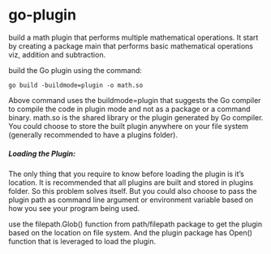# go-plugin
build a math plugin that performs multiple mathematical operations. It start by creating a package main that performs basic mathematical operations viz, addition and subtraction. 

build the Go plugin using the command:

```go build -buildmode=plugin -o math.so```

Above command uses the buildmode=plugin that suggests the Go compiler to compile the code in plugin mode and not as a package or a command binary.
math.so is the shared library or the plugin generated by Go compiler. You could choose to store the built plugin anywhere on your file system (generally recommended to have a plugins folder).

##### Loading the Plugin:
The only thing that you require to know before loading the plugin is it’s location. It is recommended that all plugins are built and stored in plugins folder. So this problem solves itself. But you could also choose to pass the plugin path as command line argument or environment variable based on how you see your program being used.


use the filepath.Glob() function from path/filepath package to get the plugin based on the location on file system. And the plugin package has Open() function that is leveraged to load the plugin.
